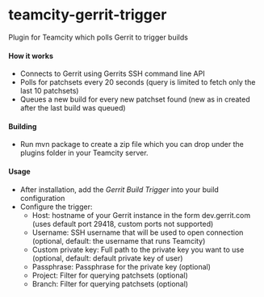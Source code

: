 teamcity-gerrit-trigger
=======================

Plugin for Teamcity which polls Gerrit to trigger builds

#### How it works
- Connects to Gerrit using Gerrits SSH command line API
- Polls for patchsets every 20 seconds (query is limited to fetch only the last 10 patchsets)
- Queues a new build for every new patchset found (new as in created after the last build was queued)

#### Building

- Run mvn package to create a zip file which you can drop under the plugins folder in your Teamcity server.

#### Usage

- After installation, add the _Gerrit Build Trigger_ into your build configuration 
- Configure the trigger:
  - Host: hostname of your Gerrit instance in the form dev.gerrit.com (uses default port 29418, custom ports not supported)
  - Username: SSH username that will be used to open connection (optional, default: the username that runs Teamcity)
  - Custom private key: Full path to the private key you want to use (optional, default: default private key of user)
  - Passphrase: Passphrase for the private key (optional)
  - Project: Filter for querying patchsets (optional)
  - Branch: Filter for querying patchsets (optional)
